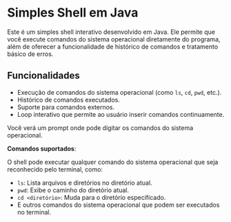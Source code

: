 # Simples Shell em Java

Este é um simples shell interativo desenvolvido em Java. Ele permite que você execute comandos do sistema operacional diretamente do programa, além de oferecer a funcionalidade de histórico de comandos e tratamento básico de erros.

## Funcionalidades

- Execução de comandos do sistema operacional (como `ls`, `cd`, `pwd`, etc.).
- Histórico de comandos executados.
- Suporte para comandos externos.
- Loop interativo que permite ao usuário inserir comandos continuamente.

Você verá um prompt onde pode digitar os comandos do sistema operacional.

**Comandos suportados**:

O shell pode executar qualquer comando do sistema operacional que seja reconhecido pelo terminal, como:

- `ls`: Lista arquivos e diretórios no diretório atual.
- `pwd`: Exibe o caminho do diretório atual.
- `cd <diretório>`: Muda para o diretório especificado.
- E outros comandos do sistema operacional que podem ser executados no terminal.




